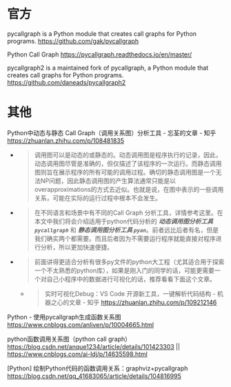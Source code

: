 
# 官方

pycallgraph is a Python module that creates call graphs for Python programs. https://github.com/gak/pycallgraph

Python Call Graph https://pycallgraph.readthedocs.io/en/master/

pycallgraph2 is a maintained fork of pycallgraph, a Python module that creates call graphs for Python programs. https://github.com/daneads/pycallgraph2

# 其他

Python中动态与静态 Call Graph（调用关系图）分析工具 - 忘荃的文章 - 知乎 https://zhuanlan.zhihu.com/p/108481835
- > 调用图可以是动态的或静态的。动态调用图是程序执行的记录，因此，动态调用图尽管是准确的，但仅描述了该程序的一次运行。而静态调用图则旨在展示程序的所有可能的调用过程。确切的静态调用图是一个无法NP问题，因此静态调用图的产生算法通常只能是以overapproximations的方式去近似。也就是说，在图中表示的一些调用关系，可能在实际的运行过程中根本不会发生。
- > 在不同语言和场景中有不同的Call Graph 分析工具，详情参考这里。在本文中我们将会介绍适用于python代码分析的 ***动态调用图分析工具 `pycallgraph`*** 和 ***静态调用图分析工具 `pyan`***。前者远比后者有名，但是我们确实两个都需要。而且后者因为不需要运行程序就能直接对程序进行分析，所以更加快速便捷。
- > 前面讲得更适合分析有很多py文件的python大工程（尤其适合用于探索一个不太熟悉的python库），如果是刚入门的同学的话，可能更需要一个对自己小程序中的数据进行可视化的话，推荐看看下面这个文章。
  * > 实时可视化Debug：VS Code 开源新工具，一键解析代码结构 - 机器之心的文章 - 知乎 https://zhuanlan.zhihu.com/p/109212146

Python - 使用pycallgraph生成函数关系图 https://www.cnblogs.com/anliven/p/10004665.html

python函数调用关系图（python call graph） https://blog.csdn.net/anque1234/article/details/101423303 || https://www.cnblogs.com/ai-ldj/p/14635598.html

[Python] 绘制Python代码的函数调用关系：graphviz+pycallgraph https://blog.csdn.net/qq_41683065/article/details/104816995
